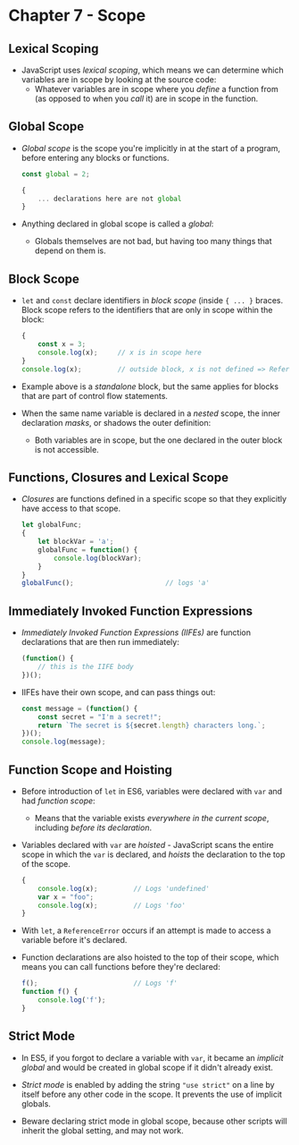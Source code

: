 # Chapter 7 - Scope

## Lexical Scoping

- JavaScript uses _lexical scoping_, which means we can determine which variables are in scope by looking at the source code:
    - Whatever variables are in scope where you _define_ a function from (as opposed to when you _call_ it) are in scope in the function.


## Global Scope

- _Global scope_ is the scope you're implicitly in at the start of a program, before entering any blocks or functions.

    ```javascript
    const global = 2;

    {
        ... declarations here are not global
    }
    ```

- Anything declared in global scope is called a _global_:
    - Globals themselves are not bad, but having too many things that depend on them is.


## Block Scope

- `let` and `const` declare identifiers in _block scope_ (inside `{ ... }` braces.  Block scope refers to the identifiers that are only in scope within the block:

    ```javascript
    {
        const x = 3;
        console.log(x);     // x is in scope here
    }
    console.log(x);         // outside block, x is not defined => ReferenceError
    ```

- Example above is a _standalone_ block, but the same applies for blocks that are part of control flow statements.

- When the same name variable is declared in a _nested_ scope, the inner declaration _masks_, or shadows the outer definition:
    - Both variables are in scope, but the one declared in the outer block is not accessible.


## Functions, Closures and Lexical Scope

- _Closures_ are functions defined in a specific scope so that they explicitly have access to that scope.

    ```javascript
    let globalFunc;
    {
        let blockVar = 'a';
        globalFunc = function() {
            console.log(blockVar);
        }
    }
    globalFunc();                       // logs 'a'
    ```


## Immediately Invoked Function Expressions

- _Immediately Invoked Function Expressions (IIFEs)_ are function declarations that are then run immediately:

    ```javascript
    (function() {
        // this is the IIFE body
    })();
    ```

- IIFEs have their own scope, and can pass things out:

    ```javascript
    const message = (function() {
        const secret = "I'm a secret!";
        return `The secret is ${secret.length} characters long.`;
    })();
    console.log(message);
    ```


## Function Scope and Hoisting

- Before introduction of `let` in ES6, variables were declared with `var` and had _function scope_:
    - Means that the variable exists _everywhere in the current scope_, including _before its declaration_.

- Variables declared with `var` are _hoisted_ - JavaScript scans the entire scope in which the `var` is declared, and _hoists_ the declaration to the top of the scope.

    ```javascript
    {
        console.log(x);         // Logs 'undefined'
        var x = "foo";
        console.log(x);         // Logs 'foo'
    }
    ```

- With `let`, a `ReferenceError` occurs if an attempt is made to access a variable before it's declared.

- Function declarations are also hoisted to the top of their scope, which means you can call functions before they're declared:

    ```javascript
    f();                        // Logs 'f'
    function f() {
        console.log('f');
    }
    ```


## Strict Mode

- In ES5, if you forgot to declare a variable with `var`, it became an _implicit global_ and would be created in global scope if it didn't already exist.

- _Strict mode_ is enabled by adding the string `"use strict"` on a line by itself before any other code in the scope.  It prevents the use of implicit globals.

- Beware declaring strict mode in global scope, because other scripts will inherit the global setting, and may not work.